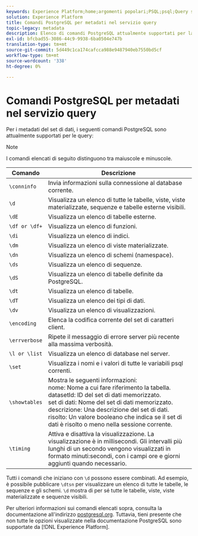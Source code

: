 ```yaml
---
keywords: Experience Platform;home;argomenti popolari;PSQL;psql;Query service;query service;metadati;comandi;comandi di metadati;
solution: Experience Platform
title: Comandi PostgreSQL per metadati nel servizio query
topic-legacy: metadata
description: Elenco di comandi PostgreSQL attualmente supportati per la query dei metadati in Adobe Experience Platform Query Service.
exl-id: bfcbad55-3086-44c9-9938-6ba0504e747b
translation-type: tm+mt
source-git-commit: 5d449c1ca174cafcca988e9487940eb7550bd5cf
workflow-type: tm+mt
source-wordcount: '338'
ht-degree: 0%

---
```


# Comandi PostgreSQL per metadati nel servizio query

Per i metadati del set di dati, i seguenti comandi PostgreSQL sono attualmente supportati per le query:

>[!NOTE]
>
>I comandi elencati di seguito distinguono tra maiuscole e minuscole.

| Comando | Descrizione |
|------- | ------------|
| `\conninfo` | Invia informazioni sulla connessione al database corrente. |
| `\d` | Visualizza un elenco di tutte le tabelle, viste, viste materializzate, sequenze e tabelle esterne visibili. |
| `\dE` | Visualizza un elenco di tabelle esterne. |
| `\df or \df+` | Visualizza un elenco di funzioni. |
| `\di` | Visualizza un elenco di indici. |
| `\dm` | Visualizza un elenco di viste materializzate. |
| `\dn` | Visualizza un elenco di schemi (namespace). |
| `\ds` | Visualizza un elenco di sequenze. |
| `\dS` | Visualizza un elenco di tabelle definite da PostgreSQL. |
| `\dt` | Visualizza un elenco di tabelle. |
| `\dT` | Visualizza un elenco dei tipi di dati. |
| `\dv` | Visualizza un elenco di visualizzazioni. |
| `\encoding` | Elenca la codifica corrente del set di caratteri client. |
| `\errverbose` | Ripete il messaggio di errore server più recente alla massima verbosità. |
| `\l or \list` | Visualizza un elenco di database nel server. |
| `\set` | Visualizza i nomi e i valori di tutte le variabili psql correnti. |
| `\showtables` | Mostra le seguenti informazioni: <br>nome: Nome a cui fare riferimento la tabella.<br>datasetId: ID del set di dati memorizzato.<br>set di dati: Nome del set di dati memorizzato.<br>descrizione: Una descrizione del set di dati.<br>risolto: Un valore booleano che indica se il set di dati è risolto o meno nella sessione corrente. |
| `\timing` | Attiva e disattiva la visualizzazione. La visualizzazione è in millisecondi. Gli intervalli più lunghi di un secondo vengono visualizzati in formato minuti:secondi, con i campi ore e giorni aggiunti quando necessario. |

Tutti i comandi che iniziano con `\d` possono essere combinati. Ad esempio, è possibile pubblicare `\dtsn` per visualizzare un elenco di tutte le tabelle, le sequenze e gli schemi. `\d` mostra di per sé tutte le tabelle, viste, viste materializzate e sequenze visibili.

Per ulteriori informazioni sui comandi elencati sopra, consulta la documentazione all&#39;indirizzo [postgresql.org](https://www.postgresql.org/docs/10/app-psql.html). Tuttavia, tieni presente che non tutte le opzioni visualizzate nella documentazione PostgreSQL sono supportate da [!DNL Experience Platform].
